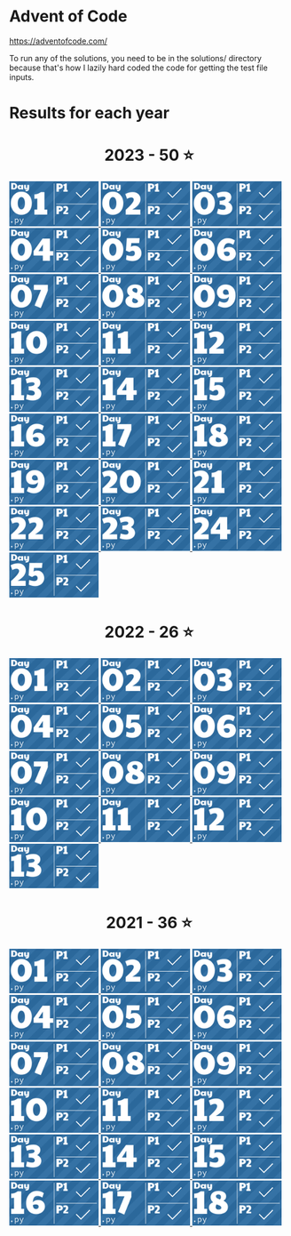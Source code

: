 # Advent of Code

https://adventofcode.com/

To run any of the solutions, you need to be in the solutions/ directory because
that's how I lazily hard coded the code for getting the test file inputs.

# Results for each year
<!-- AOC TILES BEGIN -->
<h1 align="center">
  2023 - 50 ⭐
</h1>
<a href="solutions/2023/day1.py">
  <img src=".aoc_tiles/tiles/2023/01.png" width="161px">
</a>
<a href="solutions/2023/day2.py">
  <img src=".aoc_tiles/tiles/2023/02.png" width="161px">
</a>
<a href="solutions/2023/day3.py">
  <img src=".aoc_tiles/tiles/2023/03.png" width="161px">
</a>
<a href="solutions/2023/day4.py">
  <img src=".aoc_tiles/tiles/2023/04.png" width="161px">
</a>
<a href="solutions/2023/day5.py">
  <img src=".aoc_tiles/tiles/2023/05.png" width="161px">
</a>
<a href="solutions/2023/day6.py">
  <img src=".aoc_tiles/tiles/2023/06.png" width="161px">
</a>
<a href="solutions/2023/day7.py">
  <img src=".aoc_tiles/tiles/2023/07.png" width="161px">
</a>
<a href="solutions/2023/day8.py">
  <img src=".aoc_tiles/tiles/2023/08.png" width="161px">
</a>
<a href="solutions/2023/day9.py">
  <img src=".aoc_tiles/tiles/2023/09.png" width="161px">
</a>
<a href="solutions/2023/day10.py">
  <img src=".aoc_tiles/tiles/2023/10.png" width="161px">
</a>
<a href="solutions/2023/day11.py">
  <img src=".aoc_tiles/tiles/2023/11.png" width="161px">
</a>
<a href="solutions/2023/day12.py">
  <img src=".aoc_tiles/tiles/2023/12.png" width="161px">
</a>
<a href="solutions/2023/day13.py">
  <img src=".aoc_tiles/tiles/2023/13.png" width="161px">
</a>
<a href="solutions/2023/day14.py">
  <img src=".aoc_tiles/tiles/2023/14.png" width="161px">
</a>
<a href="solutions/2023/day15.py">
  <img src=".aoc_tiles/tiles/2023/15.png" width="161px">
</a>
<a href="solutions/2023/day16.py">
  <img src=".aoc_tiles/tiles/2023/16.png" width="161px">
</a>
<a href="solutions/2023/day17.py">
  <img src=".aoc_tiles/tiles/2023/17.png" width="161px">
</a>
<a href="solutions/2023/day18.py">
  <img src=".aoc_tiles/tiles/2023/18.png" width="161px">
</a>
<a href="solutions/2023/day19.py">
  <img src=".aoc_tiles/tiles/2023/19.png" width="161px">
</a>
<a href="solutions/2023/day20.py">
  <img src=".aoc_tiles/tiles/2023/20.png" width="161px">
</a>
<a href="solutions/2023/day21.py">
  <img src=".aoc_tiles/tiles/2023/21.png" width="161px">
</a>
<a href="solutions/2023/day22.py">
  <img src=".aoc_tiles/tiles/2023/22.png" width="161px">
</a>
<a href="solutions/2023/day23.py">
  <img src=".aoc_tiles/tiles/2023/23.png" width="161px">
</a>
<a href="solutions/2023/day24.py">
  <img src=".aoc_tiles/tiles/2023/24.png" width="161px">
</a>
<a href="solutions/2023/day25.py">
  <img src=".aoc_tiles/tiles/2023/25.png" width="161px">
</a>
<h1 align="center">
  2022 - 26 ⭐
</h1>
<a href="solutions/2022/day1.py">
  <img src=".aoc_tiles/tiles/2022/01.png" width="161px">
</a>
<a href="solutions/2022/day2.py">
  <img src=".aoc_tiles/tiles/2022/02.png" width="161px">
</a>
<a href="solutions/2022/day3.py">
  <img src=".aoc_tiles/tiles/2022/03.png" width="161px">
</a>
<a href="solutions/2022/day4.py">
  <img src=".aoc_tiles/tiles/2022/04.png" width="161px">
</a>
<a href="solutions/2022/day5.py">
  <img src=".aoc_tiles/tiles/2022/05.png" width="161px">
</a>
<a href="solutions/2022/day6.py">
  <img src=".aoc_tiles/tiles/2022/06.png" width="161px">
</a>
<a href="solutions/2022/day7.py">
  <img src=".aoc_tiles/tiles/2022/07.png" width="161px">
</a>
<a href="solutions/2022/day8.py">
  <img src=".aoc_tiles/tiles/2022/08.png" width="161px">
</a>
<a href="solutions/2022/day9.py">
  <img src=".aoc_tiles/tiles/2022/09.png" width="161px">
</a>
<a href="solutions/2022/day10.py">
  <img src=".aoc_tiles/tiles/2022/10.png" width="161px">
</a>
<a href="solutions/2022/day11.py">
  <img src=".aoc_tiles/tiles/2022/11.png" width="161px">
</a>
<a href="solutions/2022/day12.py">
  <img src=".aoc_tiles/tiles/2022/12.png" width="161px">
</a>
<a href="solutions/2022/day13.py">
  <img src=".aoc_tiles/tiles/2022/13.png" width="161px">
</a>
<h1 align="center">
  2021 - 36 ⭐
</h1>
<a href="solutions/2021/day1.py">
  <img src=".aoc_tiles/tiles/2021/01.png" width="161px">
</a>
<a href="solutions/2021/day2.py">
  <img src=".aoc_tiles/tiles/2021/02.png" width="161px">
</a>
<a href="solutions/2021/day3.py">
  <img src=".aoc_tiles/tiles/2021/03.png" width="161px">
</a>
<a href="solutions/2021/day4.py">
  <img src=".aoc_tiles/tiles/2021/04.png" width="161px">
</a>
<a href="solutions/2021/day5.py">
  <img src=".aoc_tiles/tiles/2021/05.png" width="161px">
</a>
<a href="solutions/2021/day6.py">
  <img src=".aoc_tiles/tiles/2021/06.png" width="161px">
</a>
<a href="solutions/2021/day7.py">
  <img src=".aoc_tiles/tiles/2021/07.png" width="161px">
</a>
<a href="solutions/2021/day8.py">
  <img src=".aoc_tiles/tiles/2021/08.png" width="161px">
</a>
<a href="solutions/2021/day9.py">
  <img src=".aoc_tiles/tiles/2021/09.png" width="161px">
</a>
<a href="solutions/2021/day10.py">
  <img src=".aoc_tiles/tiles/2021/10.png" width="161px">
</a>
<a href="solutions/2021/day11.py">
  <img src=".aoc_tiles/tiles/2021/11.png" width="161px">
</a>
<a href="solutions/2021/day12.py">
  <img src=".aoc_tiles/tiles/2021/12.png" width="161px">
</a>
<a href="solutions/2021/day13.py">
  <img src=".aoc_tiles/tiles/2021/13.png" width="161px">
</a>
<a href="solutions/2021/day14.py">
  <img src=".aoc_tiles/tiles/2021/14.png" width="161px">
</a>
<a href="solutions/2021/day15.py">
  <img src=".aoc_tiles/tiles/2021/15.png" width="161px">
</a>
<a href="solutions/2021/day16.py">
  <img src=".aoc_tiles/tiles/2021/16.png" width="161px">
</a>
<a href="solutions/2021/day17.py">
  <img src=".aoc_tiles/tiles/2021/17.png" width="161px">
</a>
<a href="solutions/2021/day18.py">
  <img src=".aoc_tiles/tiles/2021/18.png" width="161px">
</a>
<!-- AOC TILES END -->
